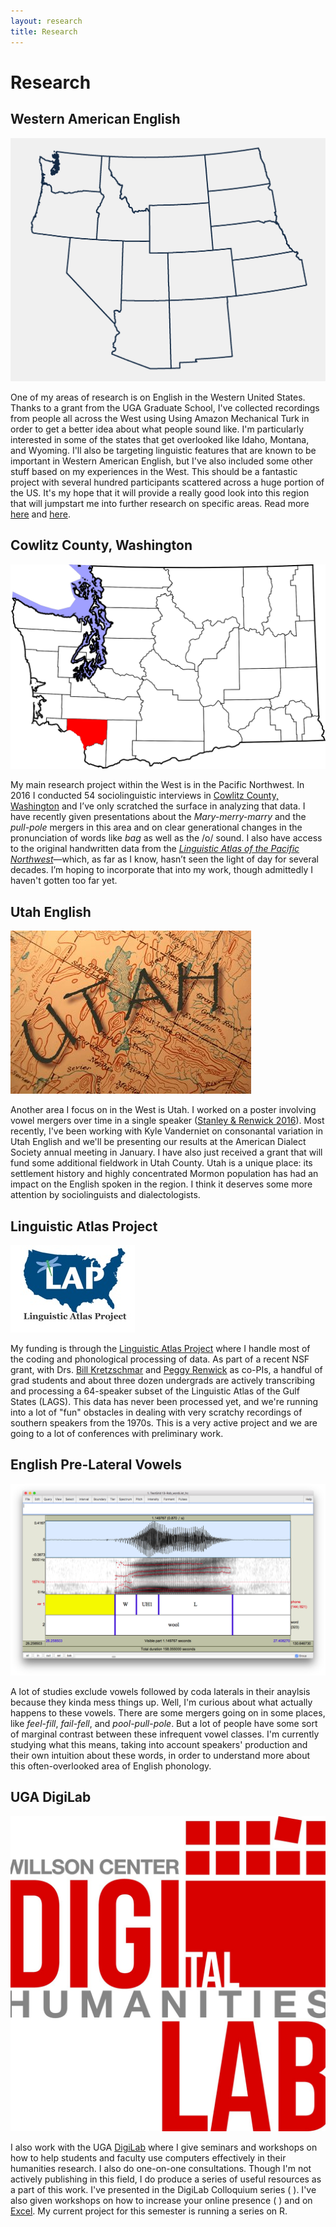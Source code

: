 ```yaml
---
layout: research
title: Research
---
```


# Research

<div class="research">
<h2>Western American English</h2>
<img src="images/projects/mturk.png" alt="Western US states">
<p>One of my areas of research is on English in the Western United States. Thanks to a grant from the UGA Graduate School, I've collected recordings from people all across the West using Using Amazon Mechanical Turk in order to get a better idea about what people sound like. I'm particularly interested in some of the states that get overlooked like Idaho, Montana, and Wyoming. I'll also be targeting linguistic features that are known to be important in Western American English, but I've also included some other stuff based on my experiences in the West. This should be a fantastic project with several hundred participants scattered across a huge portion of the US. It's my hope that it will provide a really good look into this region that will jumpstart me into further research on specific areas. Read more <a href="/blog/a-survey-of-western-american-english-using-mturk">here</a> and <a href="/blog/using-mturk">here</a>.</p>
</div>

<div class="research">
<h2>Cowlitz County, Washington</h2>
<img src="images/projects/cowlitz.png" alt="Cowlitz County">
<p>My main research project within the West is in the Pacific Northwest. In 2016 I conducted 54 sociolinguistic interviews in <a href="https://www.google.com/maps/place/Cowlitz+County,+WA/@46.1203776,-123.0089545,10z/data=!3m1!4b1!4m5!3m4!1s0x549415fb272f02b1:0x925df86af59a9d68!8m2!3d46.1746472!4d-122.7746902" title="Cowlitz County, Washington">Cowlitz County, Washington</a> and I’ve only scratched the surface in analyzing that data. I have recently given presentations about the <i>Mary-merry-marry</i> and the <i>pull-pole</i> mergers in this area and on clear generational changes in the pronunciation of words like <i>bag</i> as well as the /o/ sound. I also have access to the original handwritten data from the <em><a href="https://scholar.google.com/scholar?hl=en&amp;q=%22Linguistic+Atlas+of+the+Pacific+Northwest%22&amp;btnG=&amp;as_sdt=1%2C11&amp;as_sdtp=">Linguistic Atlas of the Pacific Northwest</a></em>—which, as far as I know, hasn’t seen the light of day for several decades. I’m hoping to incorporate that into my work, though admittedly I haven't gotten too far yet.</p>
</div>

<div class="research">
<h2>Utah English</h2>
<img src="images/projects/utah.jpg" alt="Utah">
<p>Another area I focus on in the West is Utah. I worked on a poster involving vowel mergers over time in a single speaker (<a href="https://www.academia.edu/26986601/Phonetic_Shift_ɔr_Phonemic_Change_American_English_mergers_over_40_years">Stanley &amp; Renwick 2016</a>). Most recently, I've been working with Kyle Vanderniet on consonantal variation in Utah English and we'll be presenting our results at the American Dialect Society annual meeting in January. I have also just received a grant that will fund some additional fieldwork in Utah County. Utah is a unique place: its settlement history and highly concentrated Mormon population has had an impact on the English spoken in the region. I think it deserves some more attention by sociolinguists and dialectologists.</p>
</div>

<div class="research">
<h2>Linguistic Atlas Project</h2>
<img src="images/projects/lap.jpg" alt="Linguistic Atlas Project Logo">
<p>My funding is through the <a href="http://www.lap.uga.edu/" title="Linguist Atlas Project">Linguistic Atlas Project</a> where I handle most of the coding and phonological processing of data. As part of a recent NSF grant, with Drs. <a href="https://www.english.uga.edu/directory/495/detail">Bill Kretzschmar</a> and <a href="https://faculty.franklin.uga.edu/mrenwick/about" title="Peggy Renwick">Peggy Renwick</a> as co-PIs, a handful of grad students and about three dozen undergrads are actively transcribing and processing a 64-speaker subset of the Linguistic Atlas of the Gulf States (LAGS). This data has never been processed yet, and we're running into a lot of "fun" obstacles in dealing with very scratchy recordings of southern speakers from the 1970s. This is a very active project and we are going to a lot of conferences with preliminary work.</p>
</div>

<div class="research">
<h2>English Pre-Lateral Vowels</h2>
<img src="images/projects/laterals.png" alt="spectrogram of wool">
<p>A lot of studies exclude vowels followed by coda laterals in their anaylsis because they kinda mess things up. Well, I'm curious about what actually happens to these vowels. There are some mergers going on in some places, like <i>feel</i>-<i>fill</i>, <i>fail</i>-<i>fell</i>, and <i>pool</i>-<i>pull</i>-<i>pole</i>. But a lot of people have some sort of marginal contrast between these infrequent vowel classes. I'm currently studying what this means, taking into account speakers' production and their own intuition about these words, in order to understand more about this often-overlooked area of English phonology.</p>
</div>

<div class="research">
<h2>UGA DigiLab</h2>
<img src="images/projects/digi.jpg" alt="DigiLab Logo">
<p>I also work with the UGA <a href="https://digi.uga.edu" title="DigiLab main page">DigiLab</a> where I give seminars and workshops on how to help students and faculty use computers effectively in their humanities research. I also do one-on-one consultations. Though I'm not actively publishing in this field, I do produce a series of useful resources as a part of this work. I've presented in the DigiLab Colloquium series (<a href="https://digi.uga.edu/news/build-a-better-project-digi-colloquium-review/" class="link" target="_blank" title="link to digi.uga.edu"></a>
<a href="/downloads/161002-DigiLab-flyer.pdf" class="flyer" target="_blank" title="open a pdf of the flyer for this presentation in a new window"></a>
<a href="/downloads/161006-DigiLab-slides.pptx" class="slides" title="download the powerpoint slides for this presentation"></a>). I've also given workshops on how to increase your online presence (<a href="https://digi.uga.edu/news/brandyourself/" class="link" target="_blank" title="link to digi.uga.edu"></a>
<a href="/downloads/161111-DigiLab-flyer.pdf" class="flyer" target="_blank" title="open a pdf of the flyer for this presentation in a new window"></a>
<a href="/downloads/161111-DigiLab-slides.pptx" class="slides" title="download the powerpoint slides for this presentation"></a>) and on <a href="/excel.html">Excel</a>. My current project for this semester is running a series on R.</p> 
</div>